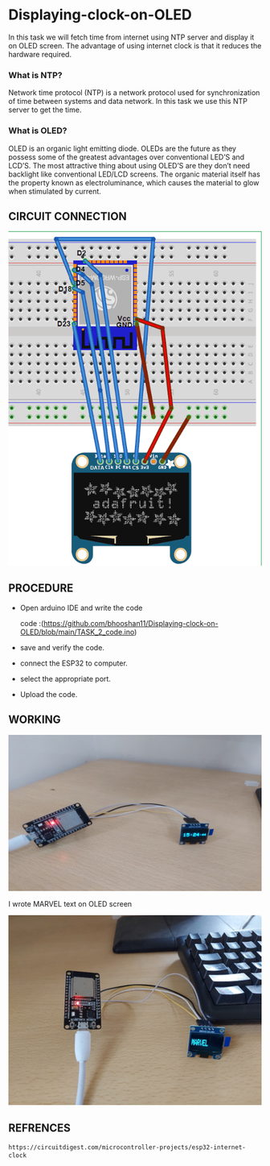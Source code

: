 # Displaying-clock-on-OLED

In this task we will fetch time from internet using NTP server and display it on OLED screen. The advantage of using internet clock is that it reduces the hardware required.

### What is NTP?
Network time protocol (NTP) is a network protocol used for synchronization of time between systems and data network. In this task we use this NTP server to get the time.

### What is OLED?
OLED is an organic light emitting diode. OLEDs are the future as they possess some of the greatest advantages over conventional LED’S and LCD’S. The most attractive thing about using OLED’S are they don’t need backlight like conventional LED/LCD screens. The organic material itself has the property known as electroluminance, which causes the material to glow when stimulated by current.

## CIRCUIT CONNECTION
![this is an image](https://github.com/bhooshan11/Displaying-clock-on-OLED/blob/main/circuit%20diagram.png)

## PROCEDURE 
* Open arduino IDE and write the code

    code :(https://github.com/bhooshan11/Displaying-clock-on-OLED/blob/main/TASK_2_code.ino)
* save and verify the code.
* connect the ESP32 to computer.
* select the appropriate port.
* Upload the code.

## WORKING

![this is an image](https://github.com/bhooshan11/Displaying-clock-on-OLED/blob/main/oled%20time.jpg)

I wrote MARVEL text on OLED screen

![](https://github.com/bhooshan11/Displaying-clock-on-OLED/blob/main/marvel%20text%20on%20oled.jpg)

## REFRENCES
    https://circuitdigest.com/microcontroller-projects/esp32-internet-clock

